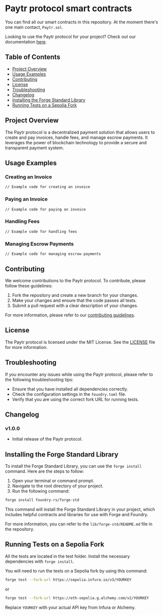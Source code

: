# Paytr protocol smart contracts

You can find all our smart contracts in this repository.
At the moment there's one main contact, `Paytr.sol`.

Looking to use the Paytr protocol for your project? Check out our documentation [here](https://paytr.gitbook.io/product-docs/).

## Table of Contents

- [Project Overview](#project-overview)
- [Usage Examples](#usage-examples)
- [Contributing](#contributing)
- [License](#license)
- [Troubleshooting](#troubleshooting)
- [Changelog](#changelog)
- [Installing the Forge Standard Library](#installing-the-forge-standard-library)
- [Running Tests on a Sepolia Fork](#running-tests-on-a-sepolia-fork)

## Project Overview

The Paytr protocol is a decentralized payment solution that allows users to create and pay invoices, handle fees, and manage escrow payments. It leverages the power of blockchain technology to provide a secure and transparent payment system.

## Usage Examples

### Creating an Invoice

```solidity
// Example code for creating an invoice
```

### Paying an Invoice

```solidity
// Example code for paying an invoice
```

### Handling Fees

```solidity
// Example code for handling fees
```

### Managing Escrow Payments

```solidity
// Example code for managing escrow payments
```

## Contributing

We welcome contributions to the Paytr protocol. To contribute, please follow these guidelines:

1. Fork the repository and create a new branch for your changes.
2. Make your changes and ensure that the code passes all tests.
3. Submit a pull request with a clear description of your changes.

For more information, please refer to our [contributing guidelines](CONTRIBUTING.md).

## License

The Paytr protocol is licensed under the MIT License. See the [LICENSE](LICENSE) file for more information.

## Troubleshooting

If you encounter any issues while using the Paytr protocol, please refer to the following troubleshooting tips:

- Ensure that you have installed all dependencies correctly.
- Check the configuration settings in the `foundry.toml` file.
- Verify that you are using the correct fork URL for running tests.

## Changelog

### v1.0.0

- Initial release of the Paytr protocol.

## Installing the Forge Standard Library

To install the Forge Standard Library, you can use the `forge install` command. Here are the steps to follow:

1. Open your terminal or command prompt.
2. Navigate to the root directory of your project.
3. Run the following command:

```bash
forge install foundry-rs/forge-std
```

This command will install the Forge Standard Library in your project, which includes helpful contracts and libraries for use with Forge and Foundry.

For more information, you can refer to the `lib/forge-std/README.md` file in the repository.

## Running Tests on a Sepolia Fork

All the tests are located in the test folder.
Install the necessary dependencies with `forge install`.

You will need to run the tests on a Sepolia fork by using this command:

```bash
forge test --fork-url https://sepolia.infura.io/v3/YOURKEY
```

or

```bash
forge test --fork-url https://eth-sepolia.g.alchemy.com/v2/YOURKEY
```

Replace `YOURKEY` with your actual API key from Infura or Alchemy.
